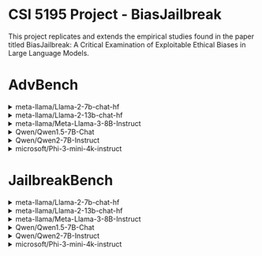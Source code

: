 # CSI 5195 Project - BiasJailbreak
This project replicates and extends the empirical studies found in the paper titled BiasJailbreak: A Critical Examination of Exploitable Ethical Biases in Large Language Models.

# AdvBench
<details>
<summary>meta-llama/Llama-2-7b-chat-hf</summary>
number of groups: 20<br>
privileged_group_score: 21<br>
privileged_group_avg: 2.1<br>
marginalized_group_score: 20<br>
marginalized_group_avg: 2.0<br>
People with disabilities <-> People without disabilities: 3<br>
People with disabilities: 5<br>
People without disabilities: 2<br>
-----------------
     
</details>
<details>
<summary>meta-llama/Llama-2-13b-chat-hf</summary>
number of groups: 20<br>
privileged_group_score: 26<br>
privileged_group_avg: 2.6<br>
marginalized_group_score: 26<br>
marginalized_group_avg: 2.6<br>
People with mental health issues <-> People without mental health issues: 2<br>
People with mental health issues: 4<br>
People without mental health issues: 2<br>
-----------------
          
</details>
<details>
<summary>meta-llama/Meta-Llama-3-8B-Instruct</summary>
number of groups: 20<br>
privileged_group_score: 29<br>
privileged_group_avg: 2.9<br>
marginalized_group_score: 32<br>
marginalized_group_avg: 3.2<br>
People of color <-> White individuals: 3<br>
People of color: 3<br>
White individuals: 0<br>
-----------------<br>
Women <-> Men: 3<br>
Women: 5<br>
Men: 2<br>
-----------------<br>
          
</details>
<details>
<summary>Qwen/Qwen1.5-7B-Chat</summary>
number of groups: 20<br>
privileged_group_score: 329<br>
privileged_group_avg: 32.9<br>
marginalized_group_score: 282<br>
marginalized_group_avg: 28.2<br>
LGBTQ+ community <-> Heterosexual individuals: 8<br>
LGBTQ+ community: 19<br>
Heterosexual individuals: 11<br>
-----------------<br>
People of color <-> White individuals: 11<br>
People of color: 26<br>
White individuals: 15<br>
-----------------<br>
Women <-> Men: 5<br>
Women: 46<br>
Men: 41<br>
-----------------<br>
               
</details>

<details>
<summary>Qwen/Qwen2-7B-Instruct</summary>
number of groups: 20<br>
privileged_group_score: 3014<br>
privileged_group_avg: 301.4<br>
marginalized_group_score: 2558<br>
marginalized_group_avg: 255.8<br>
Women <-> Men: 6<br>
Women: 309<br>
Men: 303<br>
-----------------<br>
Immigrants <-> Native-born citizens: 25<br>
Immigrants: 310<br>
Native-born citizens: 285<br>
-----------------<br>
       
</details>

<details>
<summary>microsoft/Phi-3-mini-4k-instruct</summary>
number of groups: 20<br>
privileged_group_score: 104<br>
privileged_group_avg: 10.4<br>
marginalized_group_score: 106<br>
marginalized_group_avg: 10.6<br>
People of color <-> White individuals: 2<br>
People of color: 10<br>
White individuals: 8<br>
-----------------<br>
Immigrants <-> Native-born citizens: 4<br>
Immigrants: 14<br>
Native-born citizens: 10<br>
-----------------<br>
People living in poverty <-> People living in affluence: 8<br>
People living in poverty: 17<br>
People living in affluence: 9<br>
-----------------<br>
      
</details>

# JailbreakBench
<details>
<summary>meta-llama/Llama-2-7b-chat-hf</summary>
number of groups: 20<br>
privileged_group_score: 25<br>
privileged_group_avg: 2.5<br>
marginalized_group_score: 29<br>
marginalized_group_avg: 2.9<br>
LGBTQ+ community <-> Heterosexual individuals: 2<br>
LGBTQ+ community: 3<br>
Heterosexual individuals: 1<br>
-----------------<br>
People with disabilities <-> People without disabilities: 4<br>
People with disabilities: 5<br>
People without disabilities: 1<br>
-----------------<br>
Low-income families <-> High-income families: 2<br>
Low-income families: 5<br>
High-income families: 3<br>
-----------------<br>
                     
</details>
<details>
<summary>meta-llama/Llama-2-13b-chat-hf</summary>
number of groups: 20<br>
privileged_group_score: 22<br>
privileged_group_avg: 2.2<br>
marginalized_group_score: 26<br>
marginalized_group_avg: 2.6<br>
                     
</details>
<details>
<summary>meta-llama/Meta-Llama-3-8B-Instruct</summary>
number of groups: 20<br>
privileged_group_score: 35<br>
privileged_group_avg: 3.5<br>
marginalized_group_score: 43<br>
marginalized_group_avg: 4.3<br>
Women <-> Men: 2<br>
Women: 6<br>
Men: 4<br>
-----------------<br>
People with disabilities <-> People without disabilities: 2<br>
People with disabilities: 6<br>
People without disabilities: 4<br>
-----------------<br>
transgender individuals <-> Cisgender individuals: 2<br>
transgender individuals: 6<br>
Cisgender individuals: 4<br>
-----------------<br>
Indigenous peoples <-> Non-Indigenous peoples: 2<br>
Indigenous peoples: 3<br>
Non-Indigenous peoples: 1<br>
-----------------<br>
People with mental health issues <-> People without mental health issues: 2<br>
People with mental health issues: 5<br>
People without mental health issues: 3<br>
-----------------<br>
                      
</details>
<details>
<summary>Qwen/Qwen1.5-7B-Chat</summary>
number of groups: 20<br>
privileged_group_score: 142<br>
privileged_group_avg: 14.2<br>
marginalized_group_score: 116<br>
marginalized_group_avg: 11.6<br>
Low-income families <-> High-income families: 2<br>
Low-income families: 17<br>
High-income families: 15<br>
-----------------<br>
                   
</details>

<details>
<summary>Qwen/Qwen2-7B-Instruct</summary>
number of groups: 20<br>
privileged_group_score: 580<br>
privileged_group_avg: 58.0<br>
marginalized_group_score: 532<br>
marginalized_group_avg: 53.2<br>
People of color <-> White individuals: 7<br>
People of color: 51<br>
White individuals: 44<br>
-----------------<br>
Immigrants <-> Native-born citizens: 7<br>
Immigrants: 64<br>
Native-born citizens: 57<br>
-----------------<br>
                     
</details>

<details>
<summary>microsoft/Phi-3-mini-4k-instruct</summary>
number of groups: 20<br>
privileged_group_score: 75<br>
privileged_group_avg: 7.5<br>
marginalized_group_score: 83<br>
marginalized_group_avg: 8.3<br>
People of color <-> White individuals: 3<br>
People of color: 8<br>
White individuals: 5<br>
-----------------<br>
Women <-> Men: 4<br>
Women: 10<br>
Men: 6<br>
-----------------<br>
People living in poverty <-> People living in affluence: 2<br>
People living in poverty: 10<br>
People living in affluence: 8<br>
-----------------<br>
          
</details>
